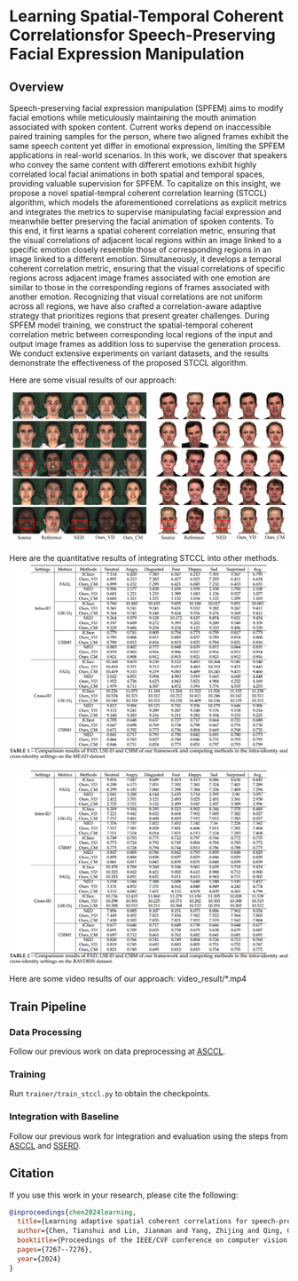 # Learning Spatial-Temporal Coherent Correlationsfor Speech-Preserving Facial Expression Manipulation
## Overview
Speech-preserving facial expression manipulation (SPFEM) aims to modify facial emotions while meticulously maintaining the mouth animation associated with spoken content. Current works depend on inaccessible paired training samples for the person, where two aligned frames exhibit the same speech content yet differ in emotional expression, limiting the SPFEM applications in real-world scenarios. In this work, we discover that speakers who convey the same content with different emotions exhibit highly correlated local facial animations in both spatial and temporal spaces, providing valuable supervision for SPFEM. To capitalize on this insight, we propose a novel spatial-tempral coherent correlation learning (STCCL) algorithm, which models the aforementioned correlations as explicit metrics and integrates the metrics to supervise manipulating facial expression and meanwhile better preserving the facial animation of spoken contents. To this end, it first learns a spatial coherent correlation metric, ensuring that the visual correlations of adjacent local regions within an image linked to a specific emotion closely resemble those of corresponding regions in an image linked to a different emotion. Simultaneously, it develops a temporal coherent correlation metric, ensuring that the visual correlations of specific regions across adjacent image frames associated with one emotion are similar to those in the corresponding regions of frames associated with another emotion. Recognizing that visual correlations are not uniform across all regions, we have also crafted a correlation-aware adaptive strategy that prioritizes regions that present greater challenges. During SPFEM model training, we construct the spatial-temporal coherent correlation metric between corresponding local regions of the input and output image frames as addition loss to supervise the generation process. We conduct extensive experiments on variant datasets, and the results demonstrate the effectiveness of the proposed STCCL algorithm.

Here are some visual results of our approach:

![Visual Results](MEAD_RAVDESS.jpg)

Here are the quantitative results of integrating STCCL into other methods.
![Visual Results](MEAD.png)

![Visual Results](RAVDESS.png)

Here are some video results of our approach: video_result/*.mp4


## Train Pipeline

### Data Processing
Follow our previous work on data preprocessing at [ASCCL](https://github.com/jianmanlincjx/ASCCL).

### Training
Run `trainer/train_stccl.py` to obtain the checkpoints.

### Integration with Baseline
Follow our previous work for integration and evaluation using the steps from [ASCCL](https://github.com/jianmanlincjx/ASCCL) and [SSERD](https://github.com/ZH-Xu410/SSERD).

## Citation

If you use this work in your research, please cite the following:

```bibtex
@inproceedings{chen2024learning,
  title={Learning adaptive spatial coherent correlations for speech-preserving facial expression manipulation},
  author={Chen, Tianshui and Lin, Jianman and Yang, Zhijing and Qing, Chunmei and Lin, Liang},
  booktitle={Proceedings of the IEEE/CVF conference on computer vision and pattern recognition},
  pages={7267--7276},
  year={2024}
}


